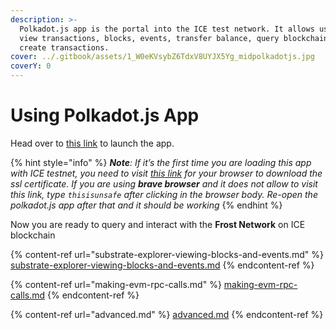 ```yaml
---
description: >-
  Polkadot.js app is the portal into the ICE test network. It allows users to
  view transactions, blocks, events, transfer balance, query blockchains and
  create transactions.
cover: ../.gitbook/assets/1_W0eKVsybZ6TdxV8UYJX5Yg_midpolkadotjs.jpg
coverY: 0
---
```


# Using Polkadot.js App

Head over to [this link](https://polkadot.js.org/apps/?rpc=wss%3A%2F%2Ffrost-rpc.icenetwork.io%3A9944#/explorer) to launch the app.

{% hint style="info" %}
_**Note**: If it’s the first time you are loading this app with ICE testnet, you need to visit_ [_this link_](https://frost-rpc.icenetwork.io:9944) _for your browser to download the ssl certificate._ _If you are using **brave browser** and it does not allow to visit this link, type `thisisunsafe` after clicking in the browser body. Re-open the polkadot.js app after that and it should be working_
{% endhint %}

Now you are ready to query and interact with the **Frost Network** on ICE blockchain

{% content-ref url="substrate-explorer-viewing-blocks-and-events.md" %}
[substrate-explorer-viewing-blocks-and-events.md](substrate-explorer-viewing-blocks-and-events.md)
{% endcontent-ref %}

{% content-ref url="making-evm-rpc-calls.md" %}
[making-evm-rpc-calls.md](making-evm-rpc-calls.md)
{% endcontent-ref %}

{% content-ref url="advanced.md" %}
[advanced.md](advanced.md)
{% endcontent-ref %}
